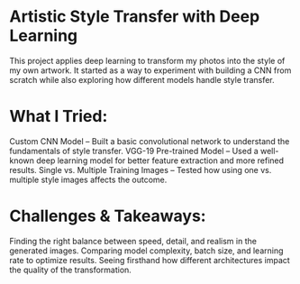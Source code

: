 # Artistic Style Transfer with Deep Learning
This project applies deep learning to transform my photos into the style of my own artwork. It started as a way to experiment with building a CNN from scratch while also exploring how different models handle style transfer.

# What I Tried:
Custom CNN Model – Built a basic convolutional network to understand the fundamentals of style transfer.
VGG-19 Pre-trained Model – Used a well-known deep learning model for better feature extraction and more refined results.
Single vs. Multiple Training Images – Tested how using one vs. multiple style images affects the outcome.
# Challenges & Takeaways:
Finding the right balance between speed, detail, and realism in the generated images.
Comparing model complexity, batch size, and learning rate to optimize results.
Seeing firsthand how different architectures impact the quality of the transformation.